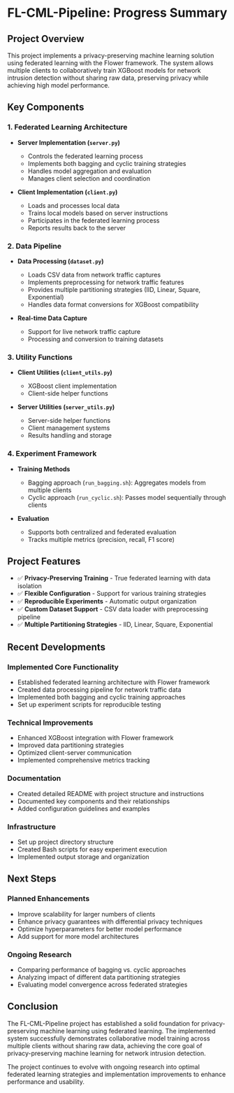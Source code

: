 # FL-CML-Pipeline: Progress Summary

## Project Overview

This project implements a privacy-preserving machine learning solution using federated learning with the Flower framework. The system allows multiple clients to collaboratively train XGBoost models for network intrusion detection without sharing raw data, preserving privacy while achieving high model performance.

## Key Components

### 1. Federated Learning Architecture

- **Server Implementation (`server.py`)**
  - Controls the federated learning process
  - Implements both bagging and cyclic training strategies
  - Handles model aggregation and evaluation
  - Manages client selection and coordination

- **Client Implementation (`client.py`)**
  - Loads and processes local data
  - Trains local models based on server instructions
  - Participates in the federated learning process
  - Reports results back to the server

### 2. Data Pipeline

- **Data Processing (`dataset.py`)**
  - Loads CSV data from network traffic captures
  - Implements preprocessing for network traffic features
  - Provides multiple partitioning strategies (IID, Linear, Square, Exponential)
  - Handles data format conversions for XGBoost compatibility

- **Real-time Data Capture**
  - Support for live network traffic capture
  - Processing and conversion to training datasets

### 3. Utility Functions

- **Client Utilities (`client_utils.py`)**
  - XGBoost client implementation
  - Client-side helper functions

- **Server Utilities (`server_utils.py`)**
  - Server-side helper functions
  - Client management systems
  - Results handling and storage

### 4. Experiment Framework

- **Training Methods**
  - Bagging approach (`run_bagging.sh`): Aggregates models from multiple clients
  - Cyclic approach (`run_cyclic.sh`): Passes model sequentially through clients

- **Evaluation**
  - Supports both centralized and federated evaluation
  - Tracks multiple metrics (precision, recall, F1 score)

## Project Features

- ✅ **Privacy-Preserving Training** - True federated learning with data isolation
- ✅ **Flexible Configuration** - Support for various training strategies
- ✅ **Reproducible Experiments** - Automatic output organization
- ✅ **Custom Dataset Support** - CSV data loader with preprocessing pipeline
- ✅ **Multiple Partitioning Strategies** - IID, Linear, Square, Exponential

## Recent Developments

### Implemented Core Functionality
- Established federated learning architecture with Flower framework
- Created data processing pipeline for network traffic data
- Implemented both bagging and cyclic training approaches
- Set up experiment scripts for reproducible testing

### Technical Improvements
- Enhanced XGBoost integration with Flower framework
- Improved data partitioning strategies
- Optimized client-server communication
- Implemented comprehensive metrics tracking

### Documentation
- Created detailed README with project structure and instructions
- Documented key components and their relationships
- Added configuration guidelines and examples

### Infrastructure
- Set up project directory structure
- Created Bash scripts for easy experiment execution
- Implemented output storage and organization

## Next Steps

### Planned Enhancements
- Improve scalability for larger numbers of clients
- Enhance privacy guarantees with differential privacy techniques
- Optimize hyperparameters for better model performance
- Add support for more model architectures

### Ongoing Research
- Comparing performance of bagging vs. cyclic approaches
- Analyzing impact of different data partitioning strategies
- Evaluating model convergence across federated strategies

## Conclusion

The FL-CML-Pipeline project has established a solid foundation for privacy-preserving machine learning using federated learning. The implemented system successfully demonstrates collaborative model training across multiple clients without sharing raw data, achieving the core goal of privacy-preserving machine learning for network intrusion detection.

The project continues to evolve with ongoing research into optimal federated learning strategies and implementation improvements to enhance performance and usability. 